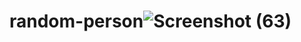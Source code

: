 # random-person![Screenshot (63)](https://user-images.githubusercontent.com/92708967/210132948-d0e47777-69c5-4eb3-9f50-edd27769d848.png)
